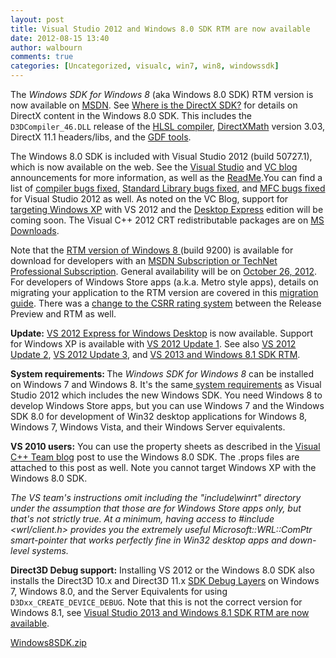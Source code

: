 ```yaml
---
layout: post
title: Visual Studio 2012 and Windows 8.0 SDK RTM are now available
date: 2012-08-15 13:40
author: walbourn
comments: true
categories: [Uncategorized, visualc, win7, win8, windowssdk]
---
```

<p>The <em>Windows SDK for Windows 8</em> (aka Windows 8.0 SDK) RTM version is now available on <a href="http://msdn.microsoft.com/en-us/windows/hardware/hh852363">MSDN</a>. See <a href="http://blogs.msdn.com/b/chuckw/archive/2012/03/22/where-is-the-directx-sdk.aspx">Where is the DirectX SDK?</a> for details on DirectX content in the Windows 8.0 SDK. This includes the <code>D3DCompiler_46.DLL</code> release of the <a href="http://blogs.msdn.com/b/chuckw/archive/2012/05/07/hlsl-fxc-and-d3dcompile.aspx">HLSL compiler</a>, <a href="http://blogs.msdn.com/b/chuckw/archive/2012/03/27/introducing-directxmath.aspx">DirectXMath</a> version 3.03, DirectX 11.1 headers/libs, and the&nbsp;<a href="http://blogs.msdn.com/b/chuckw/archive/2012/05/31/windows-8-release-preview-and-gdfs.aspx">GDF tools</a>.</p>
<p>The Windows 8.0 SDK is included with Visual Studio 2012 (build 50727.1), which is now available on the web. See the <a href="http://blogs.msdn.com/b/jasonz/archive/2012/08/15/visual-studio-2012-and-net-framework-4-5-released-to-the-web.aspx">Visual Studio</a> and <a href="http://blogs.msdn.com/b/vcblog/archive/2012/08/15/10339695.aspx">VC blog</a> announcements for more information, as well as the <a href="http://go.microsoft.com/fwlink/?LinkId=255962">ReadMe</a>.You can find a list of <a href="http://blogs.msdn.com/b/vcblog/archive/2012/08/10/10338661.aspx">compiler bugs fixed,</a> <a href="http://blogs.msdn.com/b/vcblog/archive/2012/06/15/10320846.aspx">Standard Library bugs fixed</a>, and <a href="http://blogs.msdn.com/b/vcblog/archive/2012/06/14/10320171.aspx">MFC bugs fixed</a> for Visual Studio 2012 as well. As noted on the VC Blog, support for <a href="http://blogs.msdn.com/b/vcblog/archive/2012/06/15/10320645.aspx">targeting Windows XP</a> with VS 2012 and the <a href="http://blogs.msdn.com/b/visualstudio/archive/2012/06/08/visual-studio-express-2012-for-windows-desktop.aspx">Desktop Express</a> edition will be coming soon. The Visual C++ 2012 CRT redistributable packages are on <a href="http://www.microsoft.com/en-us/download/details.aspx?id=30679">MS Downloads</a>.</p>
<p>Note that the <a href="http://blogs.msdn.com/b/b8/archive/2012/08/01/releasing-windows-8-august-1-2012.aspx">RTM version of Windows 8 </a>(build 9200) is available for download for developers with an <a href="http://blogs.msdn.com/b/windowsappdev/archive/2012/08/15/windows-8-rtm-is-available-for-developers.aspx">MSDN Subscription or TechNet Professional Subscription</a>. General availability will be on <a href="http://windowsteamblog.com/windows/b/bloggingwindows/archive/2012/08/01/windows-8-has-reached-the-rtm-milestone.aspx">October 26, 2012</a>. For developers of Windows Store apps (a.k.a. Metro style apps), details on migrating your application to the RTM version are covered in this <a href="http://go.microsoft.com/fwlink/p/?LinkID=258744">migration guide</a>. There was a <a href="http://blogs.msdn.com/b/chuckw/archive/2012/05/31/windows-8-release-preview-and-gdfs.aspx">change to the CSRR rating system</a> between the Release Preview and RTM as well.</p>
<p><strong>Update:</strong> <a href="http://blogs.msdn.com/b/visualstudio/archive/2012/09/12/visual-studio-express-2012-for-windows-desktop-is-here.aspx">VS 2012 Express for Windows Desktop</a> is now available. Support for Windows XP is available with <a href="http://blogs.msdn.com/b/chuckw/archive/2012/11/26/visual-studio-2012-update-1.aspx">VS 2012 Update 1</a>. See also <a href="http://blogs.msdn.com/b/chuckw/archive/2013/04/08/visual-studio-2012-update-2.aspx">VS 2012 Update 2</a>, <a href="http://blogs.msdn.com/b/chuckw/archive/2013/06/26/visual-studio-2012-update-3.aspx">VS 2012 Update 3</a>, and <a href="http://blogs.msdn.com/b/chuckw/archive/2013/10/18/visual-studio-2013-and-windows-8-1-sdk-rtm-are-now-available.aspx">VS 2013 and Windows 8.1 SDK RTM</a>.</p>
<p><strong>System requirements: </strong>The <em>Windows SDK for Windows 8</em> can be installed on Windows 7 and Windows 8. It's the same<a href="http://msdn.microsoft.com/en-us/windows/desktop/hh852363.aspx#Requirements"> system requirements</a> as Visual Studio 2012 which includes the new Windows SDK. You need Windows 8 to develop Windows Store apps, but you can use Windows 7 and the Windows SDK 8.0 for development of Win32 desktop applications for Windows 8, Windows 7, Windows Vista, and their Windows Server equivalents.</p>
<p><strong>VS 2010 users:</strong> You can use the property sheets as described in the <a href="http://blogs.msdn.com/b/vcblog/archive/2012/11/23/using-the-windows-8-sdk-with-visual-studio-2010-configuring-multiple-projects.aspx">Visual C++ Team blog</a> post to use the Windows 8.0 SDK. The .props files are attached to this post as well. Note you cannot target Windows XP with the Windows 8.0 SDK.</p>
<p><em>The VS team's instructions omit including the "include\winrt" directory under the assumption that those are for Windows Store apps only, but that's not strictly true. At a minimum, having access to #include &lt;wrl/client.h&gt; provides you the extremely useful Microsoft::WRL::ComPtr smart-pointer that works perfectly fine in Win32 desktop apps and down-level systems.</em></p>
<p><strong>Direct3D Debug support:</strong> Installing VS 2012 or the Windows 8.0 SDK also installs the Direct3D 10.x and Direct3D 11.x <a href="http://blogs.msdn.com/b/chuckw/archive/2012/11/30/direct3d-sdk-debug-layer-tricks.aspx">SDK Debug Layers</a> on Windows 7, Windows 8.0, and the Server Equivalents for using <code>D3Dxx_CREATE_DEVICE_DEBUG</code>. Note that this is not the correct version for Windows 8.1, see <a href="http://blogs.msdn.com/b/chuckw/archive/2013/10/18/visual-studio-2013-and-windows-8-1-sdk-rtm-are-now-available.aspx">Visual Studio 2013 and Windows 8.1 SDK RTM are now available</a>.</p>
<p><a href="https://msdnshared.blob.core.windows.net/media/MSDNBlogsFS/prod.evol.blogs.msdn.com/CommunityServer.Components.PostAttachments/00/10/34/01/11/Windows8SDK.zip" original-url="http://blogs.msdn.com/cfs-file.ashx/__key/communityserver-components-postattachments/00-10-34-01-11/Windows8SDK.zip">Windows8SDK.zip</a></p>
